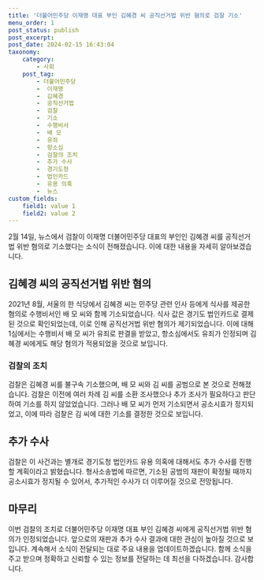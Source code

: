 ```yaml
---
title: '더불어민주당 이재명 대표 부인 김혜경 씨 공직선거법 위반 혐의로 검찰 기소'
menu_order: 1
post_status: publish
post_excerpt: 
post_date: 2024-02-15 16:43:04
taxonomy:
    category:
        - 사회
    post_tag:
        - 더불어민주당
        -  이재명
        -  김혜경
        -  공직선거법
        -  검찰
        -  기소
        -  수행비서
        -  배 모
        -  유죄
        -  항소심
        -  검찰의 조치
        -  추가 수사
        -  경기도청
        -  법인카드
        -  유용 의혹
        -  뉴스
custom_fields:
    field1: value 1
    field2: value 2
---
```


2월 14일, 뉴스에서 검찰이 이재명 더불어민주당 대표의 부인인 김혜경 씨를 공직선거법 위반 혐의로 기소했다는 소식이 전해졌습니다. 이에 대한 내용을 자세히 알아보겠습니다.
## 김혜경 씨의 공직선거법 위반 혐의
2021년 8월, 서울의 한 식당에서 김혜경 씨는 민주당 관련 인사 등에게 식사를 제공한 혐의로 수행비서인 배 모 씨와 함께 기소되었습니다. 식사 값은 경기도 법인카드로 결제된 것으로 확인되었는데, 이로 인해 공직선거법 위반 혐의가 제기되었습니다. 이에 대해 1심에서는 수행비서 배 모 씨가 유죄로 판결을 받았고, 항소심에서도 유죄가 인정되며 김혜경 씨에게도 해당 혐의가 적용되었을 것으로 보입니다.
### 검찰의 조치
검찰은 김혜경 씨를 불구속 기소했으며, 배 모 씨와 김 씨를 공범으로 본 것으로 전해졌습니다. 검찰은 이전에 여러 차례 김 씨를 소환 조사했으나 추가 조사가 필요하다고 판단하여 기소를 하지 않았었습니다. 그러나 배 모 씨가 먼저 기소되면서 공소시효가 정지되었고, 이에 따라 검찰은 김 씨에 대한 기소를 결정한 것으로 보입니다.
## 추가 수사
검찰은 이 사건과는 별개로 경기도청 법인카드 유용 의혹에 대해서도 추가 수사를 진행할 계획이라고 밝혔습니다. 형사소송법에 따르면, 기소된 공범의 재판이 확정될 때까지 공소시효가 정지될 수 있어서, 추가적인 수사가 더 이루어질 것으로 전망됩니다.
## 마무리
이번 검찰의 조치로 더불어민주당 이재명 대표 부인 김혜경 씨에게 공직선거법 위반 혐의가 인정되었습니다. 앞으로의 재판과 추가 수사 결과에 대한 관심이 높아질 것으로 보입니다. 계속해서 소식이 전달되는 대로 주요 내용을 업데이트하겠습니다. 함께 소식을 주고 받으며 정확하고 신뢰할 수 있는 정보를 전달하는 데 최선을 다하겠습니다. 감사합니다.
